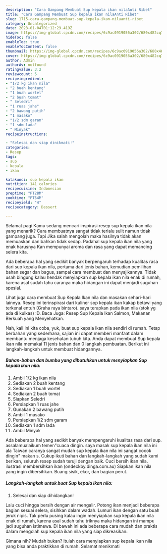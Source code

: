 ```yaml
---
description: "Cara Gampang Membuat Sup kepala ikan nilaAnti Ribet"
title: "Cara Gampang Membuat Sup kepala ikan nilaAnti Ribet"
slug: 1715-cara-gampang-membuat-sup-kepala-ikan-nilaanti-ribet
category: Uncategorized
date: 2023-01-04T01:12:29.419Z
image: https://img-global.cpcdn.com/recipes/6c9ac0919056a302/680x482cq70/sup-kepala-ikan-nila-foto-resep-utama.jpg
hideToc: false
enableToc: true
enableTocContent: false
thumbnail: https://img-global.cpcdn.com/recipes/6c9ac0919056a302/680x482cq70/sup-kepala-ikan-nila-foto-resep-utama.jpg
cover: https://img-global.cpcdn.com/recipes/6c9ac0919056a302/680x482cq70/sup-kepala-ikan-nila-foto-resep-utama.jpg
author: Admin
authorAv: notfound
ratingvalue: 3.2
reviewcount: 5
recipeingredient:
- "1/2 kg ikan nila"
- "2 buah kentang"
- "1 buah wortel"
- "2 buah tomat"
- " Seledri"
- "1 ruas jahe"
- "2 bawang putih"
- "1 masako"
- "1/2 sdm garam"
- "1 sdm lada"
- " Minyak"
recipeinstructions:

- "Selesai dan siap dinikmati!"
categories:
- Resep
tags:
- sup
- kepala
- ikan

katakunci: sup kepala ikan 
nutrition: 141 calories
recipecuisine: Indonesian
preptime: "PT28M"
cooktime: "PT54M"
recipeyield: "4"
recipecategory: Dessert

---
```



Selamat pagi Kamu sedang mencari inspirasi resep sup kepala ikan nila yang menarik? Cara membuatnya sangat tidak terlalu sulit namun tidak gampang juga. Tapi Jika salah mengolah maka hasilnya tidak akan memuaskan dan bahkan tidak sedap. Padahal sup kepala ikan nila yang enak harusnya Kan mempunyai aroma dan rasa yang dapat memancing selera kita.


Ada beberapa hal yang sedikit banyak berpengaruh terhadap kualitas rasa dari sup kepala ikan nila, pertama dari jenis bahan, kemudian pemilihan bahan segar dan bagus, sampai cara membuat dan menyajikannya. Tidak usah bingung kalau hendak menyiapkan sup kepala ikan nila enak di rumah, karena asal sudah tahu caranya maka hidangan ini dapat menjadi suguhan spesial.

Lihat juga cara membuat Sup Kepala Ikan nila dan masakan sehari-hari lainnya. Resep ini terinspirasi dari kuliner sop kepala ikan kakap betawi yang terkenal entuh (Graha raya bintaro). saya terapkan pada ikan nila (stok yg ada di kulkas) :D. Baca Juga: Resep Sup Kepala Ikan Salmon, Makanan Berkuah yang Menyehatkan.


Nah, kali ini kita coba, yuk, buat sup kepala ikan nila sendiri di rumah. Tetap berbahan yang sederhana, sajian ini dapat memberi manfaat dalam membantu menjaga kesehatan tubuh kita. Anda dapat membuat Sup kepala ikan nila memakai 11 jenis bahan dan 0 langkah pembuatan. Berikut ini langkah-langkah untuk membuat hidangannya.

<!--inarticleads1-->

##### Bahan-bahan dan bumbu yang dibutuhkan untuk menyiapkan Sup kepala ikan nila:

1. Ambil 1/2 kg ikan nila
1. Sediakan 2 buah kentang
1. Sediakan 1 buah wortel
1. Sediakan 2 buah tomat
1. Siapkan  Seledri
1. Persiapkan 1 ruas jahe
1. Gunakan 2 bawang putih
1. Ambil 1 masako
1. Persiapkan 1/2 sdm garam
1. Sediakan 1 sdm lada
1. Ambil  Minyak


Ada beberapa hal yang sedikit banyak mempengaruhi kualitas rasa dari sup. assalamualaikum temen&#34;cuaca dingin. saya masak sup kepala ikan nila ini ala Taiwan caranya sangat mudah sup kepala ikan nila ini sangat cocok dingin&#34; makan s. Cukup ikuti bahan dan langkah-langkah yang sudah kami berikan, seluruh resep sudah teruji dengan baik. Cuci bersih ikan nila. ilustrasi membersihkan ikan (ondeckby.dinga.com.au) Siapkan ikan nila yang ingin dibersihkan. Buang sisik, ekor, dan bagian perut. 

<!--inarticleads2-->

##### Langkah-langkah untuk buat Sup kepala ikan nila:


1. Selesai dan siap dihidangkan!

Lalu cuci hingga bersih dengan air mengalir. Potong ikan menjadi beberapa bagian sesuai selera, sisihkan dalam wadah. Lumuri ikan dengan satu buah jeruk nipis. Tak perlu pusing kalau ingin menyiapkan sup kepala ikan nila enak di rumah, karena asal sudah tahu triknya maka hidangan ini mampu jadi suguhan istimewa. Di bawah ini ada beberapa cara mudah dan praktis dalam mengolah sup kepala ikan nila yang siap dikreasikan. 

Gimana nih? Mudah bukan? Itulah cara menyiapkan sup kepala ikan nila yang bisa anda praktikkan di rumah. Selamat menikmati
